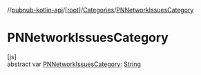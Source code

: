 //[pubnub-kotlin-api](../../../index.md)/[[root]](../index.md)/[Categories](index.md)/[PNNetworkIssuesCategory](-p-n-network-issues-category.md)

# PNNetworkIssuesCategory

[js]\
abstract var [PNNetworkIssuesCategory](-p-n-network-issues-category.md): [String](https://kotlinlang.org/api/latest/jvm/stdlib/kotlin-stdlib/kotlin/-string/index.html)
